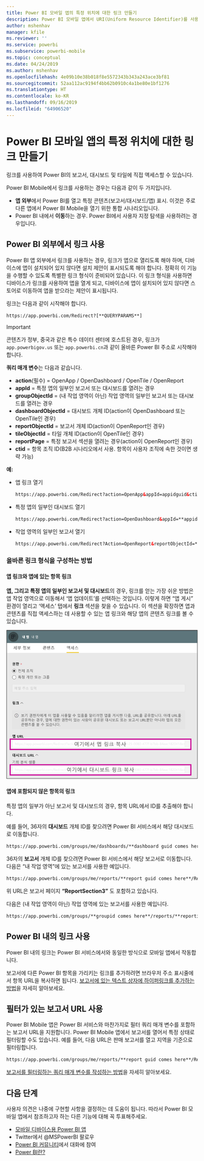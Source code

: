 ```yaml
---
title: Power BI 모바일 앱의 특정 위치에 대한 링크 만들기
description: Power BI 모바일 앱에서 URI(Uniform Resource Identifier)를 사용하여 특정 대시보드, 타일 또는 보고서에 대한 딥 링크를 만드는 방법에 대해 알아봅니다.
author: mshenhav
manager: kfile
ms.reviewer: ''
ms.service: powerbi
ms.subservice: powerbi-mobile
ms.topic: conceptual
ms.date: 04/24/2019
ms.author: mshenhav
ms.openlocfilehash: 4e09b10e38b018f8e5572343b343a243ace3bf81
ms.sourcegitcommit: 52aa112ac9194f4bb62b0910c4a1be80e1bf1276
ms.translationtype: HT
ms.contentlocale: ko-KR
ms.lasthandoff: 09/16/2019
ms.locfileid: "64906520"
---
```

# <a name="create-a-link-to-a-specific-location-in-the-power-bi-mobile-apps"></a>Power BI 모바일 앱의 특정 위치에 대한 링크 만들기
링크를 사용하여 Power BI의 보고서, 대시보드 및 타일에 직접 액세스할 수 있습니다.

Power BI Mobile에서 링크를 사용하는 경우는 다음과 같이 두 가지입니다. 

* **앱 외부**에서 Power BI를 열고 특정 콘텐츠(보고서/대시보드/앱) 표시. 이것은 주로 다른 앱에서 Power BI Mobile을 열기 위한 통합 시나리오입니다. 
* Power BI 내에서 **이동**하는 경우. Power BI에서 사용자 지정 탐색을 사용하려는 경우입니다.


## <a name="use-links-from-outside-of-power-bi"></a>Power BI 외부에서 링크 사용
Power BI 앱 외부에서 링크를 사용하는 경우, 링크가 앱으로 열리도록 해야 하며, 디바이스에 앱이 설치되어 있지 않다면 설치 제안이 표시되도록 해야 합니다. 정확히 이 기능을 수행할 수 있도록 특별한 링크 형식이 준비되어 있습니다. 이 링크 형식을 사용하면 디바이스가 링크를 사용하여 앱을 열게 되고, 디바이스에 앱이 설치되어 있지 않다면 스토어로 이동하여 앱을 받으라는 제안이 표시됩니다.

링크는 다음과 같이 시작해야 합니다.  
```html
https://app.powerbi.com/Redirect?[**QUERYPARAMS**]
```

> [!IMPORTANT]
> 콘텐츠가 정부, 중국과 같은 특수 데이터 센터에 호스트된 경우, 링크가 `app.powerbigov.us` 또는 `app.powerbi.cn`과 같이 올바른 Power BI 주소로 시작해야 합니다.   
>


**쿼리 매개 변수**는 다음과 같습니다.
* **action**(필수) = OpenApp / OpenDashboard / OpenTile / OpenReport
* **appId** = 특정 앱의 일부인 보고서 또는 대시보드를 열려는 경우 
* **groupObjectId** = (내 작업 영역이 아닌) 작업 영역의 일부인 보고서 또는 대시보드를 열려는 경우
* **dashboardObjectId** = 대시보드 개체 ID(action이 OpenDashboard 또는 OpenTile인 경우)
* **reportObjectId** = 보고서 개체 ID(action이 OpenReport인 경우)
* **tileObjectId** = 타일 개체 ID(action이 OpenTile인 경우)
* **reportPage** = 특정 보고서 섹션을 열려는 경우(action이 OpenReport인 경우)
* **ctid** = 항목 조직 ID(B2B 시나리오에서 사용. 항목이 사용자 조직에 속한 것이면 생략 가능)

**예:**

* 앱 링크 열기 
  ```html
  https://app.powerbi.com/Redirect?action=OpenApp&appId=appidguid&ctid=organizationid
  ```

* 특정 앱의 일부인 대시보드 열기 
  ```html
  https://app.powerbi.com/Redirect?action=OpenDashboard&appId=**appidguid**&dashboardObjectId=**dashboardidguid**&ctid=**organizationid**
  ```

* 작업 영역의 일부인 보고서 열기
  ```html
  https://app.powerbi.com/Redirect?Action=OpenReport&reportObjectId=**reportidguid**&groupObjectId=**groupidguid**&reportPage=**ReportSectionName**
  ```

### <a name="how-to-get-the-right-link-format"></a>올바른 링크 형식을 구성하는 방법

#### <a name="links-of-apps-and-items-in-app"></a>앱 링크와 앱에 있는 항목 링크

**앱, 그리고 특정 앱의 일부인 보고서 및 대시보드**의 경우, 링크를 얻는 가장 쉬운 방법은 앱 작업 영역으로 이동해서 ‘앱 업데이트’를 선택하는 것입니다. 이렇게 하면 “앱 게시” 환경이 열리고 ‘액세스’ 탭에서 **링크** 섹션을 찾을 수 있습니다. 이 섹션을 확장하면 앱과 콘텐츠를 직접 액세스하는 데 사용할 수 있는 앱 링크와 해당 앱의 콘텐츠 링크를 볼 수 있습니다.

![Power BI 앱 게시 링크 ](./media/mobile-apps-links/mobile-link-copy-app-links.png)

#### <a name="links-of-items-not-in-app"></a>앱에 포함되지 않은 항목의 링크 

특정 앱의 일부가 아닌 보고서 및 대시보드의 경우, 항목 URL에서 ID를 추출해야 합니다.

예를 들어, 36자의 **대시보드** 개체 ID를 찾으려면 Power BI 서비스에서 해당 대시보드로 이동합니다. 

```html
https://app.powerbi.com/groups/me/dashboards/**dashboard guid comes here**?ctid=**organization id comes here**`
```

36자의 **보고서** 개체 ID를 찾으려면 Power BI 서비스에서 해당 보고서로 이동합니다.
다음은 “내 작업 영역”에 있는 보고서를 사용한 예입니다.

```html
https://app.powerbi.com/groups/me/reports/**report guid comes here**/ReportSection3?ctid=**organization id comes here**`
```
위 URL은 보고서 페이지 **“ReportSection3”** 도 포함하고 있습니다.

다음은 (내 작업 영역이 아닌) 작업 영역에 있는 보고서를 사용한 예입니다.

```html
https://app.powerbi.com/groups/**groupid comes here**/reports/**reportid comes here**/ReportSection1?ctid=**organizationid comes here**
```

## <a name="use-links-inside-power-bi"></a>Power BI 내의 링크 사용

Power BI 내의 링크는 Power BI 서비스에서와 동일한 방식으로 모바일 앱에서 작동합니다.

보고서에 다른 Power BI 항목을 가리키는 링크를 추가하려면 브라우저 주소 표시줄에서 항목 URL을 복사하면 됩니다. [보고서에 있는 텍스트 상자에 하이퍼링크를 추가하는 방법](https://docs.microsoft.com/power-bi/service-add-hyperlink-to-text-box)을 자세히 알아보세요.

## <a name="use-report-url-with-filter"></a>필터가 있는 보고서 URL 사용
Power BI Mobile 앱은 Power BI 서비스와 마찬가지로 필터 쿼리 매개 변수를 포함하는 보고서 URL을 지원합니다. Power BI Mobile 앱에서 보고서를 열어서 특정 상태로 필터링할 수도 있습니다. 예를 들어, 다음 URL은 판매 보고서를 열고 지역을 기준으로 필터링합니다.

```html
https://app.powerbi.com/groups/me/reports/**report guid comes here**/ReportSection3?ctid=**organization id comes here**&filter=Store/Territory eq 'NC'
```

[보고서를 필터링하는 쿼리 매개 변수를 작성하는 방법](https://docs.microsoft.com/power-bi/service-url-filters)을 자세히 알아보세요.

## <a name="next-steps"></a>다음 단계
사용자 의견은 나중에 구현할 사항을 결정하는 데 도움이 됩니다. 따라서 Power BI 모바일 앱에서 참조하고자 하는 다른 기능에 대해 꼭 투표해주세요. 

* [모바일 디바이스용 Power BI 앱](mobile-apps-for-mobile-devices.md)
* Twitter에서 @MSPowerBI 팔로우
* [Power BI 커뮤니티](http://community.powerbi.com/)에서 대화에 참여
* [Power BI란?](../../power-bi-overview.md)

